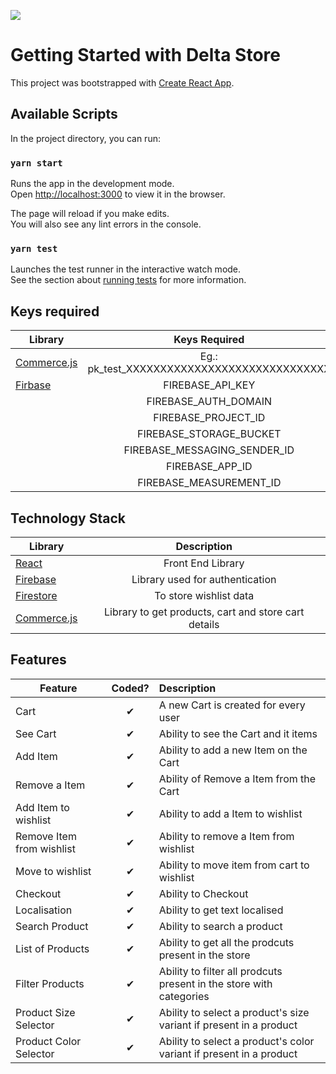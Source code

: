 ![](https://res.cloudinary.com/dwclofpev/image/upload/v1625492082/samples/Delta_Store_yzqtj1.png)
# Getting Started with Delta Store
This project was bootstrapped with [Create React App](https://github.com/facebook/create-react-app).

## Available Scripts

In the project directory, you can run:

### `yarn start`

Runs the app in the development mode.\
Open [http://localhost:3000](http://localhost:3000) to view it in the browser.

The page will reload if you make edits.\
You will also see any lint errors in the console.

### `yarn test`

Launches the test runner in the interactive watch mode.\
See the section about [running tests](https://facebook.github.io/create-react-app/docs/running-tests) for more information.

## Keys required

| Library  | Keys Required  |
|----------|:-------------:|
| [Commerce.js](https://dashboard.chec.io/settings/developer) | Eg.: pk_test_XXXXXXXXXXXXXXXXXXXXXXXXXXXXXX |
| [Firbase](https://commercejs.com/) | FIREBASE_API_KEY |
|  | FIREBASE_AUTH_DOMAIN |
|  | FIREBASE_PROJECT_ID |
|  | FIREBASE_STORAGE_BUCKET |
|  | FIREBASE_MESSAGING_SENDER_ID |
|  | FIREBASE_APP_ID |
|  | FIREBASE_MEASUREMENT_ID |

## Technology Stack

| Library  | Description  |
|----------|:-------------:|
| [React](https://reactjs.org/) | Front End Library |
| [Firebase](https://firebase.google.com/) | Library used for authentication |
| [Firestore](https://firebase.google.com/products/firestore?gclsrc=aw.ds&gclid=Cj0KCQjw24qHBhCnARIsAPbdtlJ8Wq-nK99Zgqjibv2EKRFJ3d23t6H3PQeWlmzWpQxJnzG59rYhyKwaAmqeEALw_wcB) | To store wishlist data |
| [Commerce.js](https://commercejs.com/) | Library to get products, cart and store cart details |

## Features

| Feature  |  Coded?       | Description  |
|----------|:-------------:|:-------------|
| Cart | &#10004; | A new Cart is created for every user |
| See Cart | &#10004; | Ability to see the Cart and it items |
| Add Item | &#10004; | Ability to add a new Item on the Cart |
| Remove a Item | &#10004; | Ability of Remove a Item from the Cart |
| Add Item to wishlist | &#10004; | Ability to add a Item to wishlist |
| Remove Item from wishlist | &#10004; | Ability to remove a Item from wishlist |
| Move to wishlist | &#10004; | Ability to move item from cart to wishlist |
| Checkout | &#10004; | Ability to Checkout |
| Localisation | &#10004; | Ability to get text localised |
| Search Product | &#10004; | Ability to search a product |
| List of Products | &#10004; | Ability to get all the prodcuts present in the store |
| Filter Products | &#10004; | Ability to filter all prodcuts present in the store with categories |
| Product Size Selector | &#10004; | Ability to select a product's size variant if present in a product |
| Product Color Selector | &#10004; | Ability to select a product's color variant if present in a product |
